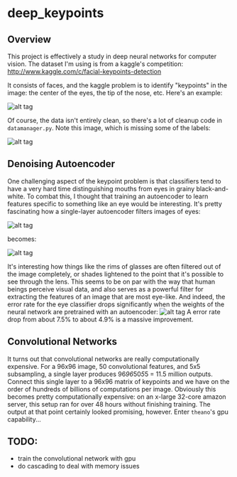 # deep_keypoints #

## Overview ##

This project is effectively a study in deep neural networks for computer vision. The dataset I'm using is from a kaggle's competition: http://www.kaggle.com/c/facial-keypoints-detection

It consists of faces, and the kaggle problem is to identify "keypoints" in the image: the center of the eyes, the tip of the nose, etc. Here's an example:

![alt tag](https://raw.github.com/cowpig/deep_keypoints/master/imgs/face_with_keypoints.png)

Of course, the data isn't entirely clean, so there's a lot of cleanup code in `datamanager.py`. Note this image, which is missing some of the labels:

![alt tag](https://raw.github.com/cowpig/deep_keypoints/master/imgs/face_missing_keypoints.png)

## Denoising Autoencoder ##

One challenging aspect of the keypoint problem is that classifiers tend to have a very hard time distinguishing mouths from eyes in grainy black-and-white. To combat this, I thought that training an autoencoder to learn features specific to something like an eye would be interesting. 
It's pretty fascinating how a single-layer autoencoder filters images of eyes:

![alt tag](https://raw.github.com/cowpig/deep_keypoints/master/imgs/eyes_original.png)

becomes:

![alt tag](https://raw.github.com/cowpig/deep_keypoints/master/imgs/eyes_recreated_epoch_14500.png)

It's interesting how things like the rims of glasses are often filtered out of the image completely, or shades lightened to the point that it's possible to see through the lens. This seems to be on par with the way that human beings perceive visual data, and also serves as a powerful filter for extracting the features of an image that are most eye-like.
And indeed, the error rate for the eye classifier drops significantly when the weights of the neural network are pretrained with an autoencoder:
![alt tag](https://raw.github.com/cowpig/deep_keypoints/master/imgs/compare_networks.png)
A error rate drop from about 7.5% to about 4.9% is a massive improvement.

## Convolutional Networks ##

It turns out that convolutional networks are really computationally expensive. For a 96x96 image, 50 convolutional features, and 5x5 subsampling, a single layer produces 96*96*50*5*5 = 11.5 million outputs. Connect this single layer to a 96x96 matrix of keypoints and we have on the order of hundreds of billions of computations per image. Obviously this becomes pretty computationally expensive: on an x-large 32-core amazon server, this setup ran for over 48 hours without finishing training. The output at that point certainly looked promising, however.
Enter `theano`'s gpu capability...

## TODO: ##

- train the convolutional network with gpu
- do cascading to deal with memory issues